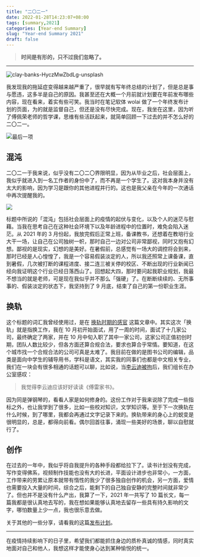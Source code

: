 ```yaml
---
title: "二〇二一"
date: 2022-01-28T14:23:07+08:00
tags: [summary,2021]
categories: [Year-end Summary]
slug: "Year-end Summary 2021"
draft: false
---
```


> **时间是有形的，只不过我们忽略了。**

---

![](https://dawnblog-1300625500.cos.ap-guangzhou.myqcloud.com/images/202201281724771.jpg "clay-banks-HyczMwZbdLg-unsplash")

我发现我的拖延症变得越来越严重了，很早就有写年终总结的计划了，但是总是事与愿违，这多半是自己的原因。我甚至还在大概一个月前就计划要在年前发布哪些内容，现在看来，着实有些可笑。我当时在笔记软体 wolai 做了一个年终发布计划的页面，为的就是监督自己，但还是没有尽快完成。现在，我坐在这里，因为听了傅佩荣老师的哲学课，思维有些活跃起来，就简单回顾一下过去的并不怎么好的二〇二一。

![](https://dawnblog-1300625500.cos.ap-guangzhou.myqcloud.com/images/202201281430553.png "最后一项")

## 混沌

二〇二一于我来说，似乎没有二〇二〇界限明显，因为从毕业之后，社会层面上，我似乎就进入到一名工作者的身份中了，而不再是一个学生了。这对我本身并没有太大的影响，因为学习是跟你的其他进程并行的。这也是我父亲在今年的一次通话中再次提醒我的。

![](https://dawnblog-1300625500.cos.ap-guangzhou.myqcloud.com/images/202201281440161.png)

标题中所说的「混沌」包括社会层面上的疫情的起伏与变化，以及个人的迷茫与慰藉。当我在思考自己在这种社会环境下以及年龄进程中的位置时，难免会陷入迷茫。从 2021 年的 3 月份起，我放完假后正常上班，备课教书，还想着在教培行业大干一场，让自己在公司独树一帜，那时自己一边对公司非常鄙视，同时又抱有幻想。鄙视的是现实，幻想的是美好。在暑假前，总感觉有一场大的调控将会到来，那时已经是人心惶惶了，我是一个容易假装淡定的人，所以我还照常上课备课，直到暑假，几次被打断的课程进度、接二连三被关停的校区、不断出现的行业新闻已经向我证明这个行业已经日落西山了。回想起大四，那时要问起我职业规划，我最不想当的就是老师，可是现在我似乎并不那么「强硬」了。在断断续续的、无所事事的、假装淡定的状态下，我坚持到了 9 月底，结束了自己的第一份职业生涯。

## 换轨

这个标题的词汇我曾经使用过，是在 [换轨时期的感官](https://dawner.top/posts/the-period-of-changing-orbit/) 这篇文章中。其实这次「换轨」就是指换工作，我在 10 月初开始面试，用了一周的时间，面试了十几家公司，最终确定了两家，并在 10 月中旬入职了其中一家公司，这家公司正值初创时期，团队人数比较少，但各方面还算合规合法，要求也算合乎常情。要知道，在这个城市找一个合规合法的公司可真是太难了。我目前在做的是图书公司的编辑，品类是面向中学生的辅导用书，学科是语文，其实我的同事们也都是中文相关专业，我们在一块会有很多相通的话题可以聊，比如说，当[李云迪被拘](https://m.weibo.cn/search?containerid=231522type%3D1%26t%3D10%26q%3D%23%E6%9D%8E%E4%BA%91%E8%BF%AA%E5%AB%96%E5%A8%BC%E8%A2%AB%E6%8B%98%23&extparam=%23%E6%9D%8E%E4%BA%91%E8%BF%AA%E5%AB%96%E5%A8%BC%E8%A2%AB%E6%8B%98%23&luicode=10000011&lfid=100103type%3D1%26q%3D%E6%9D%8E%E4%BA%91%E8%BF%AA%E5%AB%96%E5%A8%BC%20%E5%B9%B3%E5%AE%89%E5%8C%97%E4%BA%AC)后，我们组长在办公室感叹：

> 我觉得李云迪应该好好读读《傅雷家书》。

因为同是弹钢琴的，看看人家是如何修身的。这份工作对于我来说除了完成一些指标之外，也让我学到了很多，比如一些校对知识，文学知识等。至于下一次换轨在什么时候，到了哪里，我都会再通过文字记录下来的。换轨带来的身心上的蜕变是很明显的，总是，都得向前看。偶尔回首往事，涌现一些美好的场景，聊以自慰就行了。

## 创作

在过去的一年中，我似乎将自我提升的各种手段都给拉下了。读书计划没有完成，写作变得佛系，视频制作技能也没有大的长进，平面设计进步也非常小，一方面，工作带来的劳累让原本就带有惰性的我少了很多独自创作的机会，另一方面，爱情也需要投入大量的时间，综合之后，能剩下的自己独自安静的完整时间就非常少了。但也并不是没有什么产出，我算了一下，2021 年一共写了 10 篇长文，每一篇我都是很认真地去写的，我在想如果能够认真地去留存一些具有持久影响的文字，哪怕数量上少一点，我也很乐意去做。

关于其他的一些分享，请看我的这篇[发布计划](https://www.wolai.com/kHv854Sa3Lgp3K1aWQq52m)。

---

在疫情持续影响下的日子里，希望我们都能抓住身边的质朴真诚的情感，同时真实地面对自己和他人，我想这样才能使身心达到某种愉悦的统一。
